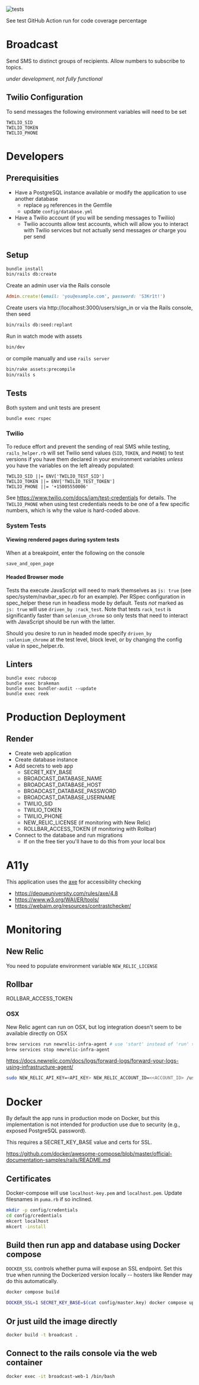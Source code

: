 ![tests](https://github.com/eebbesen/broadcast/actions/workflows/test_lint.yml/badge.svg)

See test GitHub Action run for code coverage percentage

# Broadcast
Send SMS to distinct groups of recipients. Allow numbers to subscribe to topics.

*under development, not fully functional*

## Twilio Configuration
To send messages the following environment variables will need to be set
```
TWILIO_SID
TWILIO_TOKEN
TWILIO_PHONE
```

# Developers
## Prerequisities
* Have a PostgreSQL instance available or modify the application to use another database
  * replace `pg` references in the Gemfile
  * update `config/database.yml`
* Have a Twilio account (if you will be sending messages to Twiliio)
  * Twilio accounts allow test accounts, which will allow you to interact with Twilio services but not actually send messages _or_ charge you per send

## Setup
```bash
bundle install
bin/rails db:create
```

Create an admin user via the Rails console
```ruby
Admin.create!(email: 'you@example.com', password: 'S3Kr1t!')
```

Create users via http://localhost:3000/users/sign_in or via the Rails console, then seed
```bash
bin/rails db:seed:replant
```

Run in watch mode with assets
```bash
bin/dev
```
or compile manually and use `rails server`
```bash
bin/rake assets:precompile
bin/rails s
```

## Tests
Both system and unit tests are present
```bash
bundle exec rspec
```

### Twilio
To reduce effort and prevent the sending of real SMS while testing, `rails_helper.rb` will set Twilio send values (`SID`, `TOKEN`, and `PHONE`) to test versions if you have them declared in your environment variables _unless_ you have the variables on the left already populated:

```
TWILIO_SID ||= ENV['TWILIO_TEST_SID']
TWILIO_TOKEN ||= ENV['TWILIO_TEST_TOKEN']
TWILIO_PHONE ||= '+15005550006'
```

See https://www.twilio.com/docs/iam/test-credentials for details. The `TWILIO_PHONE` when using test credentials needs to be one of a few specific numbers, which is why the value is hard-coded above.

### System Tests
#### Viewing rendered pages during system tests
When at a breakpoint, enter the following on the console
```bash
save_and_open_page
```

#### Headed Browser mode
Tests tha execute JavaScript will need to mark themselves as `js: true` (see spec/system/navbar_spec.rb for an example). Per RSpec configuration in spec_helper these run in headless mode by default. Tests _not_ marked as `js: true` will use `driven_by :rack_test`. Note that tests `rack_test` is significantly faster than `selenium_chrome` so only tests that need to interact with JavaScript should be run with the latter.

Should you desire to run in headed mode specify `driven_by :selenium_chrome` at the test level, block level, or by changing the config value in spec_helper.rb.

## Linters
```
bundle exec rubocop
bundle exec brakeman
bundle exec bundler-audit --update
bundle exec reek
```

# Production Deployment
## Render
* Create web application
* Create database instance
* Add secrets to web app
  * SECRET_KEY_BASE
  * BROADCAST_DATABASE_NAME
  * BROADCAST_DATABASE_HOST
  * BROADCAST_DATABASE_PASSWORD
  * BROADCAST_DATABASE_USERNAME
  * TWILIO_SID
  * TWILIO_TOKEN
  * TWILIO_PHONE
  * NEW_RELIC_LICENSE (if monitoring with New Relic)
  * ROLLBAR_ACCESS_TOKEN (if monitoring with Rollbar)
* Connect to the database and run migrations
  * If on the free tier you'll have to do this from your local box


# A11y
This application uses the [axe](https://github.com/dequelabs/axe-core-gems) for accessibility checking

* https://dequeuniversity.com/rules/axe/4.8
* https://www.w3.org/WAI/ER/tools/
* https://webaim.org/resources/contrastchecker/

# Monitoring
## New Relic
You need to populate environment variable `NEW_RELIC_LICENSE`

## Rollbar
ROLLBAR_ACCESS_TOKEN

### OSX
New Relic agent can run on OSX, but log integration doesn't seem to be available directly on OSX
```bash
brew services run newrelic-infra-agent # use 'start' instead of 'run' to always start the agent
brew services stop newrelic-infra-agent
```
https://docs.newrelic.com/docs/logs/forward-logs/forward-your-logs-using-infrastructure-agent/

```bash
sudo NEW_RELIC_API_KEY=<API_KEY> NEW_RELIC_ACCOUNT_ID=<<ACCOUNT_ID> /usr/local/bin/newrelic install -n logs-integration
```

# Docker
By default the app runs in production mode on Docker, but this implementation is not intended for production use due to security (e.g., exposed PostgreSQL password).

This requires a SECRET_KEY_BASE value and certs for SSL.

https://github.com/docker/awesome-compose/blob/master/official-documentation-samples/rails/README.md

## Certificates
Docker-compose will use `localhost-key.pem`	and `localhost.pem`. Update filesnames in `puma.rb` if so inclined.
```bash
mkdir -p config/credentials
cd config/credentials
mkcert localhost
mkcert -install
```

## Build then run app and database using Docker compose
`DOCKER_SSL` controls whether puma will expose an SSL endpoint. Set this true when running the Dockerized version locally -- hosters like Render may do this automatically.
```bash
docker compose build

DOCKER_SSL=1 SECRET_KEY_BASE=$(cat config/master.key) docker compose up
```

## Or just uild the image directly
```bash
docker build -t broadcast .
```

## Connect to the rails console via the web container
```bash
docker exec -it broadcast-web-1 /bin/bash
```
